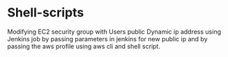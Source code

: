 # Shell-scripts

Modifying EC2 security group with Users public Dynamic ip address using Jenkins job by passing parameters in jenkins for new public ip and by passing the aws profile using aws cli and shell script.
